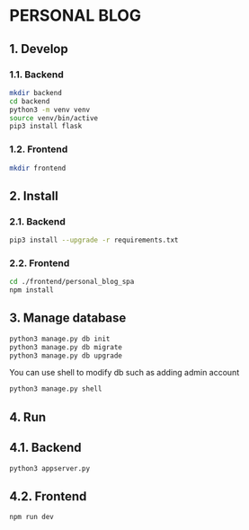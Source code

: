 # PERSONAL BLOG #

## 1. Develop ##

### 1.1. Backend ###

```bash
mkdir backend
cd backend
python3 -m venv venv
source venv/bin/active
pip3 install flask
```

### 1.2. Frontend ###

```bash
mkdir frontend
```

## 2. Install ##

### 2.1. Backend ###

```bash
pip3 install --upgrade -r requirements.txt
```

### 2.2. Frontend ###

```bash
cd ./frontend/personal_blog_spa
npm install
```

## 3. Manage database ##

```bash
python3 manage.py db init
python3 manage.py db migrate
python3 manage.py db upgrade
```

You can use shell to modify db such as adding admin account

```bash
python3 manage.py shell
```

## 4. Run ##

## 4.1. Backend ##

```bash
python3 appserver.py
```

## 4.2. Frontend ##

```bash
npm run dev
```
